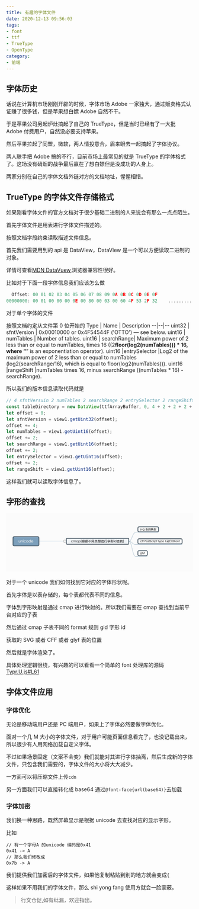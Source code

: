 ```yaml
---
title: 有趣的字体文件
date: 2020-12-13 09:56:03
tags:
- font
- ttf
- TrueType
- OpenType
category:
- 前端
---
```


## 字体历史

话说在计算机市场刚刚开辟的时候，字体市场 Adobe 一家独大，通过贩卖格式认证赚了很多钱，但是苹果想白嫖 Adobe 自然不干。

于是苹果公司另起炉灶搞起了自己的 TrueType，但是当时已经有了一大批 Adobe 付费用户，自然没必要支持苹果。

然后苹果拉起了同盟，微软，两人情投意合，眉来眼去一起搞起了字体协议。

两人联手把 Adobe 搞的不行，目前市场上最常见的就是 TrueType 的字体格式了。这场没有硝烟的战争最后赢在了想白嫖但是没成功的人身上。

两家分别在自己的字体文档外链对方的文档地址，惺惺相惜。

## TrueType 的字体文件存储格式

如果刚看字体文件的官方文档对于很少基础二进制的人来说会有那么一点点陌生。

首先字体文件是用表进行字体文件描述的。

按照文档字段约束读取描述文件信息。

首先我们需要用到的 api 是 DataView，DataView 是一个可以方便读取二进制的对象。

详情可查看[MDN DataVuew](https://developer.mozilla.org/zh-CN/docs/Web/JavaScript/Reference/Global_Objects/DataView),浏览器兼容性很好。

比如对于下面一段字体信息我们应该怎么做

```javascript
  Offset: 00 01 02 03 04 05 06 07 08 09 0A 0B 0C 0D 0E 0F
00000000: 00 01 00 00 00 0E 00 80 00 03 00 60 4F 53 2F 32    ...........`OS/2
```

对于单个字体的文件

按照文档约定从文件第 0 位开始的
Type | Name | Description
--|--|--
uint32 | sfntVersion | 0x00010000 or 0x4F54544F ('OTTO') — see below.
uint16 | numTables | Number of tables.
uint16 | searchRange| Maximum power of 2 less than or equal to numTables, times 16 ((2**floor(log2(numTables))) \* 16, where “**” is an exponentiation operator).
uint16 |entrySelector |Log2 of the maximum power of 2 less than or equal to numTables (log2(searchRange/16), which is equal to floor(log2(numTables))).
uint16 |rangeShift |numTables times 16, minus searchRange ((numTables \* 16) - searchRange).

所以我们的版本信息读取代码就是

```javascript
// 4 sfntVersuin 2 numTables 2 searchRange 2 entrySelector 2 rangeShift
const tableDirectory = new DataView(ttfArrayBuffer, 0, 4 + 2 + 2 + 2 + 2);
let offset = 0;
let sfntVersion = view1.getUint32(offset);
offset += 4;
let numTables = view1.getUint16(offset);
offset += 2;
let searchRange = view1.getUint16(offset);
offset += 2;
let entrySelector = view1.getUint16(offset);
offset += 2;
let rangeShift = view1.getUint16(offset);
```

这样我们就可以读取字体信息了。

## 字形的查找

![字体的查找](/imgs/funnyfont.png)

对于一个 unicode 我们如何找到它对应的字体形状呢。

首先字体是以表存储的，每个表都代表不同的信息。

字体到字形映射是通过 cmap 进行映射的。所以我们需要在 cmap 查找到当前平台对应的子表

然后通过 cmap 子表不同的 format 规则 gid 字形 id

获取的 SVG 或者 CFF 或者 glyf 表的位置

然后就是字体渲染了。

具体处理逻辑很绕，有兴趣的可以看看一个简单的 font 处理库的源码[Typr.U.js#L61](https://github.com/photopea/Typr.js/blob/gh-pages/src/Typr.U.js#L61)

## 字体文件应用

### 字体优化

无论是移动端用户还是 PC 端用户，如果上了字体必然要做字体优化。

面对一个几 M 大小的字体文件，对于用户可能页面信息看完了，也没记载出来，所以很少有人用网络加载自定义字体。

不过如果场景固定（文案不会变）我们就能对其进行字体抽离，然后生成新的字体文件，只包含我们需要的，字体文件的大小将大大减少。

一方面可以将压缩文件上传`cdn`

另一方面我们可以直接转化成 base64 通过`@font-face{url(base64)}`去加载

### 字体加密

我们换一种思路，既然屏幕显示是根据 unicode 去查找对应的显示字形。

比如

```
// 有一个字母A 的unicode 编码是0x41
0x41 -> A
// 那么我们修改成
0x7b -> A
```

我们提供我们加密后的字体文件，如果他复制粘贴到别的地方就会变成`{`

这样如果不用我们的字体文件，那么 shi yong fang 使用方就会一脸蒙蔽。

> 行文仓促,如有纰漏，欢迎指出。
